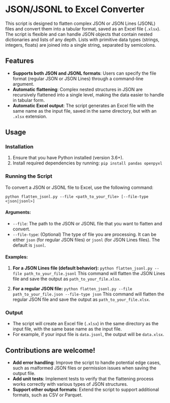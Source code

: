 # JSON/JSONL to Excel Converter

This script is designed to flatten complex JSON or JSON Lines (JSONL) files and convert them into a tabular format, saved as an Excel file (`.xlsx`). The script is flexible and can handle JSON objects that contain nested dictionaries and lists of any depth. Lists with primitive data types (strings, integers, floats) are joined into a single string, separated by semicolons.

## Features

- **Supports both JSON and JSONL formats**: Users can specify the file format (regular JSON or JSON Lines) through a command-line argument.
- **Automatic flattening**: Complex nested structures in JSON are recursively flattened into a single level, making the data easier to handle in tabular form.
- **Automatic Excel output**: The script generates an Excel file with the same name as the input file, saved in the same directory, but with an `.xlsx` extension.

## Usage

### Installation

1. Ensure that you have Python installed (version 3.6+).
2. Install required dependencies by running:
   `pip install pandas openpyxl`

### Running the Script

To convert a JSON or JSONL file to Excel, use the following command:

`python flatten_jsonl.py --file <path_to_your_file> [--file-type <json|jsonl>]`

#### Arguments:

- `--file`: The path to the JSON or JSONL file that you want to flatten and convert.
- `--file-type`: (Optional) The type of file you are processing. It can be either `json` (for regular JSON files) or `jsonl` (for JSON Lines files). The default is `jsonl`.

#### Examples:

1. **For a JSON Lines file (default behavior):**
   `python flatten_jsonl.py --file path_to_your_file.jsonl`
   This command will flatten the JSON Lines file and save the output as `path_to_your_file.xlsx`.

2. **For a regular JSON file:**
   `python flatten_jsonl.py --file path_to_your_file.json --file-type json`
   This command will flatten the regular JSON file and save the output as `path_to_your_file.xlsx`.

### Output

- The script will create an Excel file (`.xlsx`) in the same directory as the input file, with the same base name as the input file.
- For example, if your input file is `data.jsonl`, the output will be `data.xlsx`.

## Contributions are welcome!

- **Add error handling**: Improve the script to handle potential edge cases, such as malformed JSON files or permission issues when saving the output file.
- **Add unit tests**: Implement tests to verify that the flattening process works correctly with various types of JSON structures.
- **Support other output formats**: Extend the script to support additional formats, such as CSV or Parquet.

